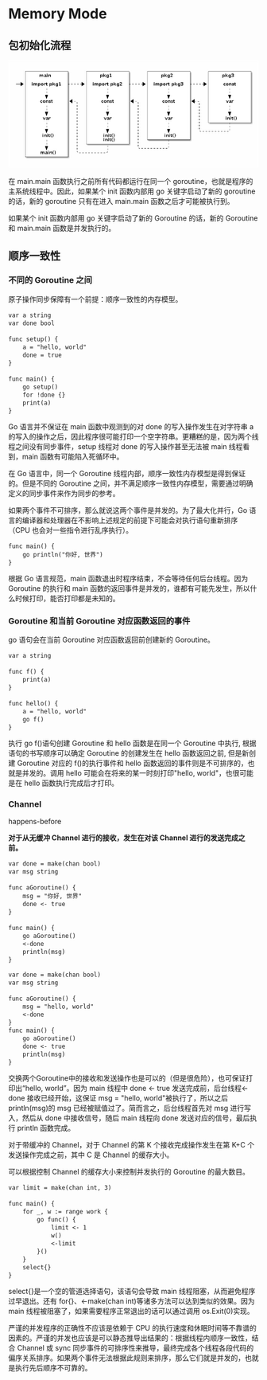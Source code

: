 # Memory Mode

## 包初始化流程

![](media/15860833258505.jpg)

在 main.main 函数执行之前所有代码都运行在同一个 goroutine，也就是程序的主系统线程中。因此，如果某个 init 函数内部用 go 关键字启动了新的 goroutine 的话，新的 goroutine 只有在进入 main.main 函数之后才可能被执行到。

如果某个 init 函数内部用 go 关键字启动了新的 Goroutine 的话，新的 Goroutine 和 main.main 函数是并发执行的。

## 顺序一致性

### 不同的 Goroutine 之间

原子操作同步保障有一个前提：顺序一致性的内存模型。

```golang
var a string
var done bool

func setup() {
    a = "hello, world"
    done = true
}

func main() {
    go setup()
    for !done {}
    print(a)
}
```

Go 语言并不保证在 main 函数中观测到的对 done 的写入操作发生在对字符串 a 的写入的操作之后，因此程序很可能打印一个空字符串。更糟糕的是，因为两个线程之间没有同步事件，setup 线程对 done 的写入操作甚至无法被 main 线程看到，main 函数有可能陷入死循环中。

在 Go 语言中，同一个 Goroutine 线程内部，顺序一致性内存模型是得到保证的。但是不同的 Goroutine 之间，并不满足顺序一致性内存模型，需要通过明确定义的同步事件来作为同步的参考。

如果两个事件不可排序，那么就说这两个事件是并发的。为了最大化并行，Go 语言的编译器和处理器在不影响上述规定的前提下可能会对执行语句重新排序（CPU 也会对一些指令进行乱序执行）。

```golang
func main() {
    go println("你好, 世界")
}
```

根据 Go 语言规范，main 函数退出时程序结束，不会等待任何后台线程。因为 Goroutine 的执行和 main 函数的返回事件是并发的，谁都有可能先发生，所以什么时候打印，能否打印都是未知的。

### Goroutine 和当前 Goroutine 对应函数返回的事件

go 语句会在当前 Goroutine 对应函数返回前创建新的 Goroutine。

```golang
var a string

func f() {
    print(a)
}

func hello() {
    a = "hello, world"
    go f()
}
```

执行 go f()语句创建 Goroutine 和 hello 函数是在同一个 Goroutine 中执行, 根据语句的书写顺序可以确定 Goroutine 的创建发生在 hello 函数返回之前, 但是新创建 Goroutine 对应的 f()的执行事件和 hello 函数返回的事件则是不可排序的，也就是并发的。调用 hello 可能会在将来的某一时刻打印"hello, world"，也很可能是在 hello 函数执行完成后才打印。

### Channel

happens-before

**对于从无缓冲 Channel 进行的接收，发生在对该 Channel 进行的发送完成之前。**

```golang
var done = make(chan bool)
var msg string

func aGoroutine() {
    msg = "你好, 世界"
    done <- true
}

func main() {
    go aGoroutine()
    <-done
    println(msg)
}
```

```golang
var done = make(chan bool)
var msg string

func aGoroutine() {
    msg = "hello, world"
    <-done
}
func main() {
    go aGoroutine()
    done <- true
    println(msg)
}
```

交换两个Goroutine中的接收和发送操作也是可以的（但是很危险），也可保证打印出“hello, world”。因为 main 线程中 done <- true 发送完成前，后台线程<-done 接收已经开始，这保证 msg = "hello, world"被执行了，所以之后 println(msg)的 msg 已经被赋值过了。简而言之，后台线程首先对 msg 进行写入，然后从 done 中接收信号，随后 main 线程向 done 发送对应的信号，最后执行 println 函数完成。

对于带缓冲的 Channel，对于 Channel 的第 K 个接收完成操作发生在第 K+C 个发送操作完成之前，其中 C 是 Channel 的缓存大小。

可以根据控制 Channel 的缓存大小来控制并发执行的 Goroutine 的最大数目。

```golang
var limit = make(chan int, 3)

func main() {
    for _, w := range work {
        go func() {
            limit <- 1
            w()
            <-limit
        }()
    }
    select{}
}
```

select{}是一个空的管道选择语句，该语句会导致 main 线程阻塞，从而避免程序过早退出。还有 for{}、<-make(chan int)等诸多方法可以达到类似的效果。因为 main 线程被阻塞了，如果需要程序正常退出的话可以通过调用 os.Exit(0)实现。

严谨的并发程序的正确性不应该是依赖于 CPU 的执行速度和休眠时间等不靠谱的因素的。严谨的并发也应该是可以静态推导出结果的：根据线程内顺序一致性，结合 Channel 或 sync 同步事件的可排序性来推导，最终完成各个线程各段代码的偏序关系排序。如果两个事件无法根据此规则来排序，那么它们就是并发的，也就是执行先后顺序不可靠的。
